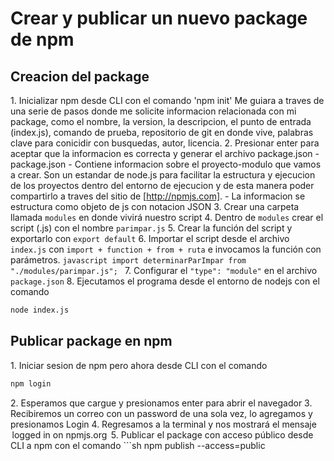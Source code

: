 # Crear y publicar un nuevo package de npm
## Creacion del package
1.⁠ ⁠Inicializar npm desde CLI con el comando 'npm init'
Me guiara a traves de una serie de pasos donde me solicite informacion relacionada con mi package, como el nombre, la version, la descripcion, el punto de entrada (index.js), comando de prueba, repositorio de git en donde vive, palabras clave para conicidir con busquedas, autor, licencia.
2.⁠ ⁠Presionar enter para aceptar que la informacion es correcta y generar el archivo package.json
	⁠- package.json 
    - Contiene informacion sobre el proyecto-modulo que vamos a crear. Son un estandar de node.js para facilitar la estructura y ejecucion de los proyectos dentro del entorno de ejecucion y de esta manera poder compartirlo a traves del sitio de [http://npmjs.com].
    - La informacion se estructura como objeto de js con notacion JSON
3. Crear una carpeta llamada `modules` en donde vivirá nuestro script
4. Dentro de `modules` crear el script (.js) con el nombre `parimpar.js`
5. Crear la función del script y exportarlo con `export default`
6. Importar el script desde el archivo `index.js` con `import + function + from + ruta` e invocamos la función con parámetros.
    ```javascript
    import determinarParImpar from "./modules/parimpar.js";
    ```
7. Configurar el `"type": "module"` en el archivo `package.json`
8. Ejecutamos el programa desde el entorno de nodejs con el comando
```sh
node index.js
```
## Publicar package en npm
1.⁠ ⁠Iniciar sesion de npm pero ahora desde CLI con el comando 
```sh
npm login
```
2.⁠ ⁠Esperamos que cargue y presionamos enter para abrir el navegador
3.⁠ ⁠Recibiremos un correo con un password de una sola vez, lo agregamos y presionamos Login
4.⁠ ⁠Regresamos a la terminal y nos mostrará el mensaje ⁠ logged in on npmjs.org ⁠
5.⁠ ⁠Publicar el package con acceso público desde CLI a npm con el comando 
⁠```sh
npm publish --access=public
```
 ⁠